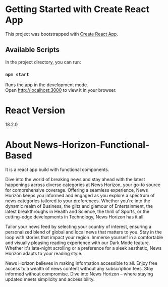 # Getting Started with Create React App

This project was bootstrapped with [Create React App](https://github.com/facebook/create-react-app).

## Available Scripts

In the project directory, you can run:

### `npm start`

Runs the app in the development mode.\
Open [http://localhost:3000](http://localhost:3000) to view it in your browser.

# React Version
18.2.0

# About News-Horizon-Functional-Based

It is a react app build with functional components.
 
Dive into the world of breaking news and stay ahead with the latest happenings across diverse categories at News Horizon, your go-to source for comprehensive coverage. Offering a seamless experience, News Horizon keeps you informed and engaged as you explore a spectrum of news categories tailored to your preferences. Whether you're into the dynamic realm of Business, the glitz and glamour of Entertainment, the latest breakthroughs in Health and Science, the thrill of Sports, or the cutting-edge developments in Technology, News Horizon has it all.

Tailor your news feed by selecting your country of interest, ensuring a personalized blend of global and local news that matters to you. Stay in the loop with stories that impact your region. Immerse yourself in a comfortable and visually pleasing reading experience with our Dark Mode feature. Whether it's late-night scrolling or a preference for a sleek aesthetic, News Horizon adapts to your reading style.

News Horizon believes in making information accessible to all. Enjoy free access to a wealth of news content without any subscription fees. Stay informed without compromise. Dive into News Horizon – where staying updated meets simplicity and accessibility.
